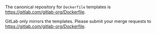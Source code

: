 The canonical repository for `Dockerfile` templates is
https://gitlab.com/gitlab-org/Dockerfile.

GitLab only mirrors the templates. Please submit your merge requests to 
https://gitlab.com/gitlab-org/Dockerfile.
